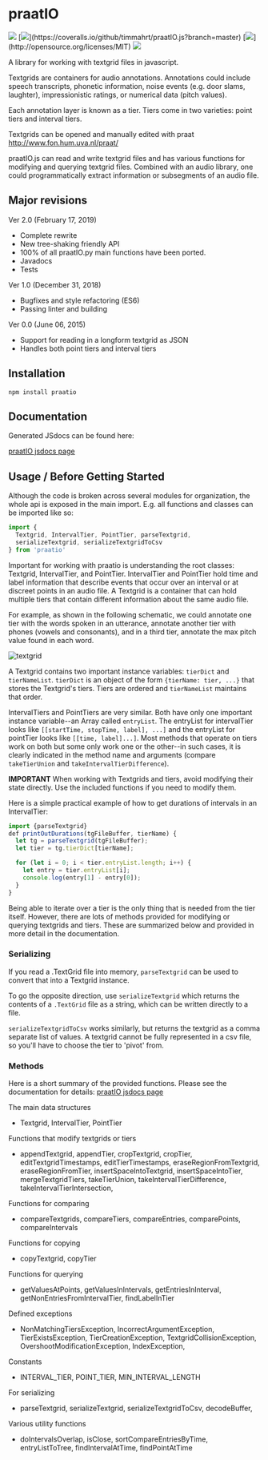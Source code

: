
# praatIO

[![](https://travis-ci.org/timmahrt/praatIO.js.svg?branch=master)](https://travis-ci.org/timmahrt/praatIO.js)
[![](https://coveralls.io/repos/github/timmahrt/praatIO.js/badge.svg?)](https://coveralls.io/github/timmahrt/praatIO.js?branch=master)
[![](https://img.shields.io/badge/license-MIT-blue.svg?)](http://opensource.org/licenses/MIT)
[![](https://img.shields.io/npm/v/praatio.svg)](https://www.npmjs.com/package/praatio)

A library for working with textgrid files in javascript.

Textgrids are containers for audio annotations.  Annotations could include
speech transcripts, phonetic information, noise events (e.g. door slams, laughter), impressionistic ratings, or numerical data (pitch values).

Each annotation layer is known as a tier.  Tiers come in two varieties: point tiers and interval tiers.

Textgrids can be opened and manually edited with praat
http://www.fon.hum.uva.nl/praat/

praatIO.js can read and write textgrid files and has various functions for modifying and querying textgrid files.  Combined with an audio library, one could programmatically extract information or subsegments of an audio file.  

## Major revisions

Ver 2.0 (February 17, 2019)
- Complete rewrite
- New tree-shaking friendly API
- 100% of all praatIO.py main functions have been ported.
- Javadocs
- Tests

Ver 1.0 (December 31, 2018)
- Bugfixes and style refactoring (ES6)
- Passing linter and building


Ver 0.0 (June 06, 2015)
- Support for reading in a longform textgrid as JSON
- Handles both point tiers and interval tiers


## Installation

`npm install praatio`


## Documentation

Generated JSdocs can be found here:

[praatIO jsdocs page](http://timmahrt.github.io/praatIO.js/)

## Usage / Before Getting Started

Although the code is broken across several modules for organization, the whole api is exposed in the main import.  E.g. all functions and classes can be imported like so:

```javascript
import {
  Textgrid, IntervalTier, PointTier, parseTextgrid,
  serializeTextgrid, serializeTextgridToCsv
} from 'praatio'
```

Important for working with praatio is understanding the root classes: Textgrid, IntervalTier, and PointTier.  IntervalTier and PointTier hold time and label information that describe events that occur over an interval or at discreet points in an audio file.  A Textgrid is a container that can hold multiple tiers that contain different information about the same audio file.

For example, as shown in the following schematic, we could annotate one tier with the words spoken in an utterance, annotate another tier with phones (vowels and consonants), and in a third tier, annotate the max pitch value found in each word.

![textgrid](./textgrid.png)

A Textgrid contains two important instance variables: `tierDict` and `tierNameList`.  `tierDict` is an object of the form `{tierName: tier, ...}` that stores the Textgrid's tiers.  Tiers are ordered and `tierNameList` maintains that order.

IntervalTiers and PointTiers are very similar.  Both have only one important instance variable--an Array called `entryList`.  The entryList for intervalTier looks like `[[startTime, stopTime, label], ...]` and the entryList for pointTier looks like `[[time, label]...]`.  Most methods that operate on tiers work on both but some only work one or the other--in such cases, it is clearly indicated in the method name and arguments (compare `takeTierUnion` and `takeIntervalTierDifference`).

**IMPORTANT** When working with Textgrids and tiers, avoid modifying their state directly.  Use the included functions if you need to modify them.

Here is a simple practical example of how to get durations of intervals in an IntervalTier:

```javascript
import {parseTextgrid}
def printOutDurations(tgFileBuffer, tierName) {
  let tg = parseTextgrid(tgFileBuffer);
  let tier = tg.tierDict[tierName];

  for (let i = 0; i < tier.entryList.length; i++) {
    let entry = tier.entryList[i];
    console.log(entry[1] - entry[0]);
  }
}
```

Being able to iterate over a tier is the only thing that is needed from the tier itself.  However, there are lots of methods provided for modifying or querying textgrids and tiers.  These are summarized below and provided in more detail in the documentation.

### Serializing

If you read a .TextGrid file into memory,
`parseTextgrid` can be used to convert that into a Textgrid instance.

To go the opposite direction, use `serializeTextgrid` which
returns the contents of a `.TextGrid` file as a string,
which can be written directly to a file.

`serializeTextgridToCsv` works similarly, but returns the textgrid
as a comma separate list of values.  A textgrid cannot be fully
represented in a csv file, so you'll have to choose the tier
to 'pivot' from.

### Methods

Here is a short summary of the provided functions.  Please see the documentation for details: [praatIO jsdocs page](http://timmahrt.github.io/praatIO.js/)

The main data structures

  * Textgrid, IntervalTier, PointTier

Functions that modify textgrids or tiers

  * appendTextgrid, appendTier, cropTextgrid, cropTier, editTextgridTimestamps, editTierTimestamps,
  eraseRegionFromTextgrid, eraseRegionFromTier,
  insertSpaceIntoTextgrid, insertSpaceIntoTier,
  mergeTextgridTiers,
  takeTierUnion, takeIntervalTierDifference, takeIntervalTierIntersection,

Functions for comparing

  * compareTextgrids, compareTiers, compareEntries,
  comparePoints, compareIntervals

Functions for copying

  * copyTextgrid, copyTier

Functions for querying

  * getValuesAtPoints, getValuesInIntervals, getEntriesInInterval,
  getNonEntriesFromIntervalTier, findLabelInTier

Defined exceptions

  * NonMatchingTiersException, IncorrectArgumentException,
  TierExistsException, TierCreationException, TextgridCollisionException,
  OvershootModificationException, IndexException,

Constants

  * INTERVAL_TIER, POINT_TIER, MIN_INTERVAL_LENGTH

For serializing

  * parseTextgrid, serializeTextgrid, serializeTextgridToCsv, decodeBuffer,

Various utility functions

  * doIntervalsOverlap, isClose, sortCompareEntriesByTime,
  entryListToTree, findIntervalAtTime, findPointAtTime
